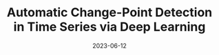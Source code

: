 ---
title: "Automatic Change-Point Detection in Time Series via Deep Learning"
collection: publications
permalink: /publication/2022-11-07JieAutoCPD
date: 2023-06-12
venue: 'arXiv'
pubtype: 'preprint'
paperurl: '/files/AutoCPD202306.pdf'
link: 'https://arxiv.org/abs/2211.03860'
github: 'https://github.com/Jieli12/AutoCPD'
citation: '<b>Jie Li</b>, Paul Fearnhead, Piotr Fryzlewicz and Tengyao Wang  (2023). Automatic Change-Point Detection in Time Series via Deep Learning <i>arXiv </i>,1-35. arXiv:2211.03860.'
---
